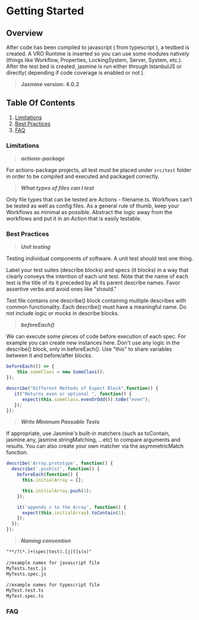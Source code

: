 # Getting Started

## Overview

After code has been compiled to javascript ( from typescript ), a testbed is created. A VRO Runtime is inserted so you can use some modules natively (things like Workflow, Properties, LockingSystem, Server, System, etc.). After the test bed is created, jasmine is run either through IstanbulJS or directly( depending if code coverage is enabled or not ).

> **Jasmine version: 4.0.2**

## Table Of Contents

1. [Limitations](#limitations)
2. [Best Practices](#best-practices)
3. [FAQ](#faq)

### Limitations

> ***actions-package***

For actions-package projects, all test must be placed under `src/test` folder in order to be compiled and executed and packaged correctly.

> ***What types of files can I test***

Only file types that can be tested are Actions - filename.ts. Workflows can't be tested as well as config files. As a general rule of thumb, keep your Workflows as minimal as possible. Abstract the logic away from the workflows and put it in an Action that is easily testable.

### Best Practices

> ***Unit testing***

Testing individual components of software. A unit test should test one thing.

Label your test suites (describe blocks) and specs (it blocks) in a way that clearly conveys the intention of each unit test. Note that the name of each test is the title of its it preceded by all its parent describe names. Favor assertive verbs and avoid ones like "should."

Test file contains one describe() block containing multiple describes with common functionality. Each describe() must have a meaningful name. Do not include logic or mocks in describe blocks.

> ***beforeEach()***

We can execute some pieces of code before execution of each spec. For example you can create new instances here. Don't use any logic in the describe() block, only in beforeEach(). Use "this" to share variables between it and before/after blocks.

```typescript
beforeEach(() => {
    this.someClass = new SomeClass();
});

describe("Different Methods of Expect Block",function() { 
   it("Returns even or optional ", function() {
      expect(this.someClass.evenOrOdd()).toBe("even");     
   });
});
```

> ***Write Minimum Passable Tests***

If appropriate, use Jasmine's built-in matchers (such as toContain, jasmine.any, jasmine.stringMatching, ...etc) to compare arguments and results. You can also create your own matcher via the asymmetricMatch function.

```typescript
describe('Array.prototype', function() {
  describe('.push(x)', function() {
    beforeEach(function() {
      this.initialArray = [];

      this.initialArray.push(1);
    });

    it('appends x to the Array', function() {
      expect(this.initialArray).toContain(1);
    });
  });
});
```

> ***Naming convention***

```txt
"**/?(*.)+(spec|test).[j|t]s(x)"
 
//example names for javascript file
MyTests.test.js
MyTests.spec.js
 
//example names for typescript file
MyTest.test.ts
MyTest.spec.ts
```

### FAQ
